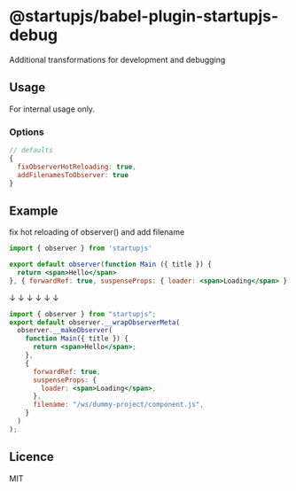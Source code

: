 # @startupjs/babel-plugin-startupjs-debug

Additional transformations for development and debugging

## Usage

For internal usage only.

### Options

```js
// defaults
{
  fixObserverHotReloading: true,
  addFilenamesToObserver: true
}
```

## Example

fix hot reloading of observer() and add filename

```jsx
import { observer } from 'startupjs'

export default observer(function Main ({ title }) {
  return <span>Hello</span>
}, { forwardRef: true, suspenseProps: { loader: <span>Loading</span> } })
```

↓ ↓ ↓ ↓ ↓ ↓

```jsx
import { observer } from "startupjs";
export default observer.__wrapObserverMeta(
  observer.__makeObserver(
    function Main({ title }) {
      return <span>Hello</span>;
    },
    {
      forwardRef: true,
      suspenseProps: {
        loader: <span>Loading</span>,
      },
      filename: "/ws/dummy-project/component.js",
    }
  )
);
```

## Licence

MIT
